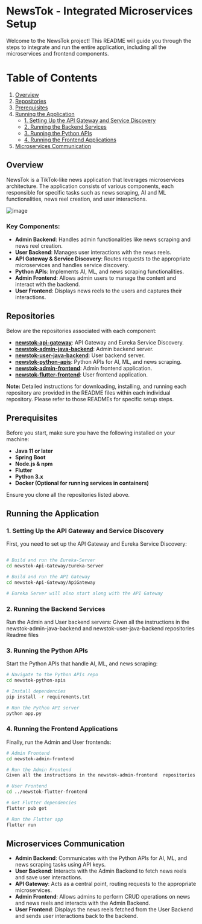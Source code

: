 # NewsTok - Integrated Microservices Setup

Welcome to the NewsTok project! This README will guide you through the steps to integrate and run the entire application, including all the microservices and frontend components.

# Table of Contents
1. [Overview](#overview)
2. [Repositories](#repositories)
3. [Prerequisites](#prerequisites)
4. [Running the Application](#running-the-application)
   - [1. Setting Up the API Gateway and Service Discovery](#1-setting-up-the-api-gateway-and-service-discovery)
   - [2. Running the Backend Services](#2-running-the-backend-services)
   - [3. Running the Python APIs](#3-running-the-python-apis)
   - [4. Running the Frontend Applications](#4-running-the-frontend-applications)
5. [Microservices Communication](#microservices-communication)



## Overview
NewsTok is a TikTok-like news application that leverages microservices architecture. The application consists of various components, each responsible for specific tasks such as news scraping, AI and ML functionalities, news reel creation, and user interactions.


![image](https://github.com/user-attachments/assets/c9317d52-584e-4125-9343-4ec08f2bc26d)


### Key Components:
- **Admin Backend**: Handles admin functionalities like news scraping and news reel creation.
- **User Backend**: Manages user interactions with the news reels.
- **API Gateway & Service Discovery**: Routes requests to the appropriate microservices and handles service discovery.
- **Python APIs**: Implements AI, ML, and news scraping functionalities.
- **Admin Frontend**: Allows admin users to manage the content and interact with the backend.
- **User Frontend**: Displays news reels to the users and captures their interactions.

## Repositories

Below are the repositories associated with each component:

- **[newstok-api-gateway](https://github.com/PaleBlueDot-repo/newstok-api-gateway)**: API Gateway and Eureka Service Discovery.
- **[newstok-admin-java-backend](https://github.com/PaleBlueDot-repo/newstok-admin-java-backend)**: Admin backend server.
- **[newstok-user-java-backend](https://github.com/PaleBlueDot-repo/newstok-user-java-backend)**: User backend server.
- **[newstok-python-apis](https://github.com/PaleBlueDot-repo/newstok-python-apis)**: Python APIs for AI, ML, and news scraping.
- **[newstok-admin-frontend](https://github.com/PaleBlueDot-repo/newstok-admin-frontend)**: Admin frontend application.
- **[newstok-flutter-frontend](https://github.com/PaleBlueDot-repo/newstok-flutter-frontend)**: User frontend application.

**Note:** Detailed instructions for downloading, installing, and running each repository are provided in the README files within each individual repository. Please refer to those READMEs for specific setup steps.

## Prerequisites

Before you start, make sure you have the following installed on your machine:

- **Java 11 or later**
- **Spring Boot**
- **Node.js & npm**
- **Flutter**
- **Python 3.x**
- **Docker (Optional for running services in containers)**

Ensure you clone all the repositories listed above.

## Running the Application

### 1. Setting Up the API Gateway and Service Discovery

First, you need to set up the API Gateway and Eureka Service Discovery:

```bash

# Build and run the Eureka-Server
cd newstok-Api-Gateway/Eureka-Server

# Build and run the API Gateway
cd newstok-Api-Gateway/ApiGateway

# Eureka Server will also start along with the API Gateway
```

### 2. Running the Backend Services

Run the Admin and User backend servers:
Given all the instructions in the newstok-admin-java-backend and  newstok-user-java-backend repositories Readme files


### 3. Running the Python APIs

Start the Python APIs that handle AI, ML, and news scraping:

```bash
# Navigate to the Python APIs repo
cd newstok-python-apis

# Install dependencies
pip install -r requirements.txt

# Run the Python API server
python app.py
```

### 4. Running the Frontend Applications

Finally, run the Admin and User frontends:

```bash
# Admin Frontend
cd newstok-admin-frontend

# Run the Admin Frontend
Given all the instructions in the newstok-admin-frontend  repositories Readme files

# User Frontend
cd ../newstok-flutter-frontend

# Get Flutter dependencies
flutter pub get

# Run the Flutter app
flutter run
```

## Microservices Communication

- **Admin Backend**: Communicates with the Python APIs for AI, ML, and news scraping tasks using API keys.
- **User Backend**: Interacts with the Admin Backend to fetch news reels and save user interactions.
- **API Gateway**: Acts as a central point, routing requests to the appropriate microservices.
- **Admin Frontend**: Allows admins to perform CRUD operations on news and news reels and interacts with the Admin Backend.
- **User Frontend**: Displays the news reels fetched from the User Backend and sends user interactions back to the backend.

